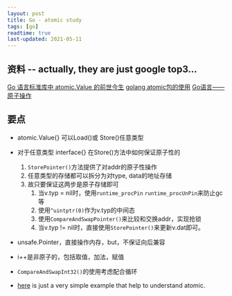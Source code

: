 ```yaml
---
layout: post
title: Go - atomic study
tags: [go]
readtime: true
last-updated: 2021-05-11
---
```


## 资料 -- actually, they are just google top3...
[Go 语言标准库中 atomic.Value 的前世今生](https://blog.betacat.io/post/golang-atomic-value-exploration/)
[golang atomic包的使用](https://www.jianshu.com/p/228c119a7d0e)
[Go语言——原子操作](https://www.jianshu.com/p/ccfbe7bf82bb)

## 要点
* atomic.Value{} 可以Load()或 Store()任意类型
* 对于任意类型 interface{} 在Store()方法中如何保证原子性的
    1. `StorePointer()`方法提供了对addr的原子性操作
    2. 任意类型的存储都可以拆分为对type, data的地址存储
    3. 故只要保证这两步是原子存储即可
        1. 当v.typ = nil时，使用`runtime_procPin` `runtime_procUnPin`来防止gc等
        2. 使用`^uintptr(0)`作为v.typ的中间态
        3. 使用`CompareAndSwapPointer()`来比较和交换addr，实现抢锁
        4. 当v.typ != nil时，直接使用`StorePointer()`来更新v.dat即可。
* unsafe.Pointer，直接操作内存，but，不保证向后兼容
* i++是非原子的，包括取值，加法，赋值
* `CompareAndSwapInt32()`的使用考虑配合循环

* [here](./concurrency_study/atomic.go) is just a very simple example that help to understand atomic.